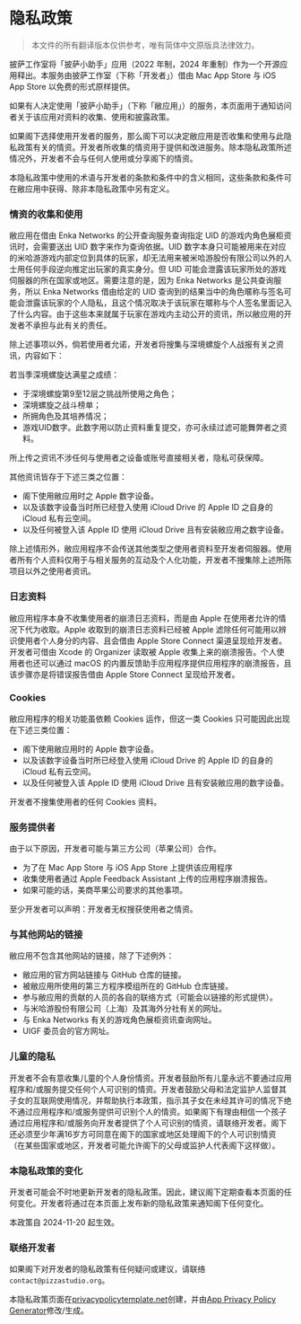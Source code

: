 # **隐私政策**

> 本文件的所有翻译版本仅供参考，唯有简体中文原版具法律效力。

披萨工作室将「披萨小助手」应用（2022 年制，2024 年重制）作为一个开源应用释出。本服务由披萨工作室（下称「开发者」）借由 Mac App Store 与 iOS App Store 以免费的形式原样提供。

如果有人决定使用「披萨小助手」（下称「敝应用」）的服务，本页面用于通知访问者关于该应用对资料的收集、使用和披露政策。

如果阁下选择使用开发者的服务，那么阁下可以决定敝应用是否收集和使用与此隐私政策有关的情资。开发者所收集的情资用于提供和改进服务。除本隐私政策所述情况外，开发者不会与任何人使用或分享阁下的情资。

本隐私政策中使用的术语与开发者的条款和条件中的含义相同，这些条款和条件可在敝应用中获得、除非本隐私政策中另有定义。

### **情资的收集和使用**

敝应用在借由 Enka Networks 的公开查询服务查询指定 UID 的游戏内角色展柜资讯时，会需要送出 UID 数字来作为查询依据。UID 数字本身只可能被用来在对应的米哈游游戏内部定位到具体的玩家，却无法用来被米哈游股份有限公司以外的人士用任何手段逆向推定出玩家的真实身分。但 UID 可能会泄露该玩家所处的游戏伺服器的所在国家或地区。需要注意的是，因为 Enka Networks 是公共查询服务，所以 Enka Networks 借由给定的 UID 查询到的结果当中的角色暱称与签名可能会泄露该玩家的个人隐私，且这个情况取决于该玩家在暱称与个人签名里面记入了什么内容。由于这些本来就属于玩家在游戏内主动公开的资讯，所以敝应用的开发者不承担与此有关的责任。

除上述事项以外，倘若使用者允诺，开发者将搜集与深境螺旋个人战报有关之资讯，内容如下：

若当季深境螺旋达满星之成绩：

- 于深境螺旋第9至12层之挑战所使用之角色；
- 深境螺旋之战斗榜单；
- 所拥角色及其培养情况；
- 游戏UID数字。此数字用以防止资料重复提交，亦可永续过滤可能舞弊者之资料。

所上传之资讯不涉任何与使用者之设备或账号直接相关者，隐私可获保障。

其他资讯皆存于下述三类之位置：

- 阁下使用敝应用时之 Apple 数字设备。
- 以及该数字设备当时所已经登入使用 iCloud Drive 的 Apple ID 之自身的 iCloud 私有云空间。
- 以及任何被登入该 Apple ID 使用 iCloud Drive 且有安装敝应用之数字设备。

除上述情形外，敝应用程序不会传送其他类型之使用者资料至开发者伺服器。使用者所有个人资料仅用于与相关服务的互动及个人化功能，开发者不搜集除上述所陈项目以外之使用者资讯。

### **日志资料**

敝应用程序本身不收集使用者的崩溃日志资料，而是由 Apple 在使用者允许的情况下代为收取。Apple 收取到的崩溃日志资料已经被 Apple 滤除任何可能用以辨识使用者个人身分的内容、且会借由 Apple Store Connect 渠道呈现给开发者。开发者可借由 Xcode 的 Organizer 读取被 Apple 收集上来的崩溃报告。个人使用者也还可以通过 macOS 的内置反馈助手应用程序提供应用程序的崩溃报告，且该步骤亦是将错误报告借由 Apple Store Connect 呈现给开发者。

### **Cookies**

敝应用程序的相关功能虽依赖 Cookies 运作，但这一类 Cookies 只可能因此出现在下述三类位置：

- 阁下使用敝应用时的 Apple 数字设备。
- 以及该数字设备当时所已经登入使用 iCloud Drive 的 Apple ID 的自身的 iCloud 私有云空间。
- 以及任何被登入该 Apple ID 使用 iCloud Drive 且有安装敝应用的数字设备。

开发者不搜集使用者的任何 Cookies 资料。

### **服务提供者**

由于以下原因，开发者可能与第三方公司（苹果公司）合作。

* 为了在 Mac App Store 与 iOS App Store 上提供该应用程序
* 收集使用者通过 Apple Feedback Assistant 上传的应用程序崩溃报告。
* 如果可能的话，美商苹果公司要求的其他事项。

至少开发者可以声明：开发者无权搜获使用者之情资。

### **与其他网站的链接**

敝应用不包含其他网站的链接，除了下述例外：

- 敝应用的官方网站链接与 GitHub 仓库的链接。
- 被敝应用所使用的第三方程序模组所在的 GitHub 仓库链接。
- 参与敝应用的贡献的人员的各自的联络方式（可能会以链接的形式提供）。
- 与米哈游股份有限公司（上海）及其海外分社有关的网址。
- 与 Enka Networks 有关的游戏角色展柜资讯查询网址。
- UIGF 委员会的官方网址。

### **儿童的隐私**

开发者不会有意收集儿童的个人身份情资。开发者鼓励所有儿童永远不要通过应用程序和/或服务提交任何个人可识别的情资。开发者鼓励父母和法定监护人监督其子女的互联网使用情况，并帮助执行本政策，指示其子女在未经其许可的情况下绝不通过应用程序和/或服务提供可识别个人的情资。如果阁下有理由相信一个孩子通过应用程序和/或服务向开发者提供了个人可识别的情资，请联络开发者。阁下还必须至少年满16岁方可同意在阁下的国家或地区处理阁下的个人可识别情资（在某些国家或地区，开发者可能允许阁下的父母或监护人代表阁下这样做）。

### **本隐私政策的**变化

开发者可能会不时地更新开发者的隐私政策。因此，建议阁下定期查看本页面的任何变化。开发者将通过在本页面上发布新的隐私政策来通知阁下任何变化。

本政策自 2024-11-20 起生效。

### **联络开发者**

如果阁下对开发者的隐私政策有任何疑问或建议，请联络 `contact@pizzastudio.org`。

本隐私政策页面在[privacypolicytemplate.net](https://privacypolicytemplate.net)创建，并由[App Privacy Policy Generator](https://app-privacy-policy-generator.nisrulz.com/)修改/生成。
